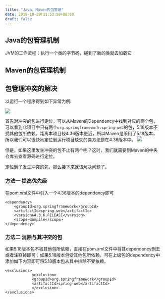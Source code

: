 ```yaml
---
title: "Java、Maven的包管理"
date: 2019-10-29T11:53:59+08:00
draft: false
---
```


## Java的包管理机制
JVM的工作流程：执行一个类的字节码，碰到了新的类就去加载它




## Maven的包管理机制





## 包管理冲突的解决

以运行一个程序得到如下异常为例:

![](/post2-1.jpg)

首先对冲突的包进行定位，可以从Maven的Dependency中找到对应的两个包，可以看到此项目中只有两个``org.springframework:spring-web``的包，5.18版本不受其他包所依赖，距离本项目较4.36版本更近，所以Maven是采用了5.18版本，所以我们可以很快地定位到运行项目缺失的类方法是在4.36版本中。
![](/post2-2.jpg)

但是，如果这里发生冲突的包不止有两个呢？这时，我们就需要到Maven的中央仓库去查看源码进行定位。

定位到了发生冲突的包，那么接下来就该解决问题了。
### 方法一 提高优先级
在pom.xml文件中引入一个4.36版本的dependency即可

    <dependency>
        <groupId>org.springframework</groupId>
        <artifactId>spring-web</artifactId>
        <version>4.3.6.RELEASE</version>
        <scope>compile</scope>
    </dependency>

### 方法二 消除与其冲突的包
如果5.18版本包不被其他包所依赖，直接在pom.xml文件中将其dependency删去或者注释掉即可；如果5.18版本包受其他包所依赖，可在上级包的dependency中添加如下内容即可将5.18版本包从其中排除不受依赖。

    <exclusions>
                <exclusion>
                <groupId>org.springframework</groupId>
                <artifactId>spring-web</artifactId>
                </exclusion>
    </exclusions>
    
    


